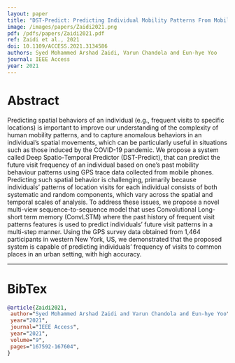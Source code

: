 ```yaml
---
layout: paper
title: "DST-Predict: Predicting Individual Mobility Patterns From Mobile Phone GPS Data"
image: /images/papers/Zaidi2021.png
pdf: /pdfs/papers/Zaidi2021.pdf
ref: Zaidi et al., 2021
doi: 10.1109/ACCESS.2021.3134586 
authors: Syed Mohammed Arshad Zaidi, Varun Chandola and Eun-hye Yoo
journal: IEEE Access
year: 2021
---
```


# Abstract
Predicting spatial behaviors of an individual (e.g., frequent visits to specific locations) is important to improve our understanding of the complexity of human mobility patterns, and to capture anomalous behaviors in an individual’s spatial movements, which can be particularly useful in situations such as those induced by the COVID-19 pandemic. We propose a system called Deep Spatio-Temporal Predictor (DST-Predict), that can predict the future visit frequency of an individual based on one’s past mobility behaviour patterns using GPS trace data collected from mobile phones. Predicting such spatial behavior is challenging, primarily because individuals’ patterns of location visits for each individual consists of both systematic and random components, which vary across the spatial and temporal scales of analysis. To address these issues, we propose a novel multi-view sequence-to-sequence model that uses Convolutional Long-short term memory (ConvLSTM) where the past history of frequent visit patterns features is used to predict individuals’ future visit patterns in a multi-step manner. Using the GPS survey data obtained from 1,464 participants in western New York, US, we demonstrated that the proposed system is capable of predicting individuals’ frequency of visits to common places in an urban setting, with high accuracy.

---

# BibTex

```bibtex
@article{Zaidi2021,
 author="Syed Mohammed Arshad Zaidi and Varun Chandola and Eun-hye Yoo",
 year="2021",
 journal="IEEE Access",
 year="2021",
 volume="9",
 pages="167592-167604",
}
```
